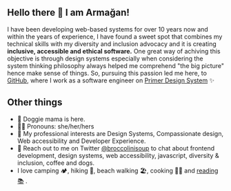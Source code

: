 ## Hello there 👋 I am Armağan!

I have been developing web-based systems for over 10 years now and within the years of experience, I have found a sweet spot that combines my technical skills with my diversity and inclusion advocacy and it is creating **inclusive, accessible and ethical software.** One great way of achiving this objective is through design systems especially when considering the system thinking philosophy always helped me comprehend "the big picture" hence make sense of things. So, pursuing this passion led me here, to [GitHub](https://github.com), where I work as a software engineer on [Primer Design System](https://primer.style) ✨ 


## Other things

- 🐶 Doggie mama is here.
- 👩‍💻 Pronouns: she/her/hers
- 🌱 My professional interests are Design Systems, Compassionate design, Web accessibility and Developer Experience.
- 💬 Reach out to me on Twitter [@broccolinisoup](https://twitter.com/broccolinisoup) to chat about frontend development, design systems, web accessibility, javascript, diversity & inclusion, coffee and dogs.
- I love camping 🏕️, hiking 🥾, beach walking 🏖️, cooking 🧑‍🍳 and [reading 📚](https://www.goodreads.com/user/show/50940270-arma-an) .  


 



